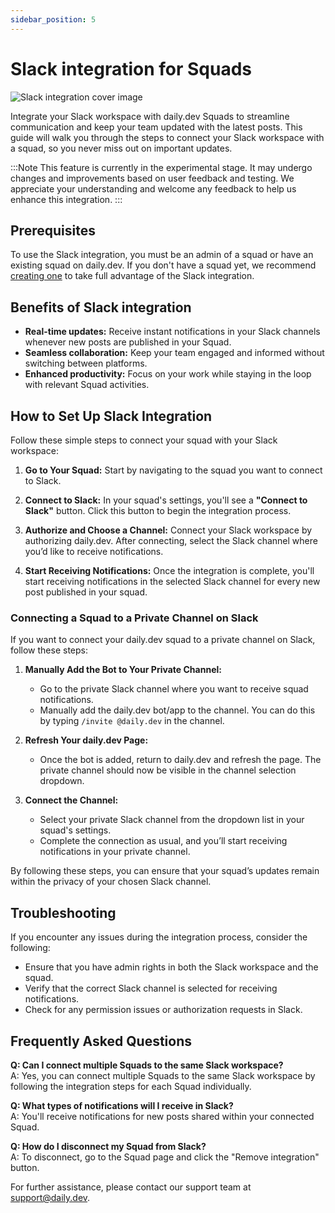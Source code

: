 ```yaml
---
sidebar_position: 5
---
```


# Slack integration for Squads

![Slack integration cover image](https://daily-now-res.cloudinary.com/image/upload/v1723031786/docs/Slack_integration.png)

Integrate your Slack workspace with daily.dev Squads to streamline communication and keep your team updated with the latest posts. This guide will walk you through the steps to connect your Slack workspace with a squad, so you never miss out on important updates.

:::Note
This feature is currently in the experimental stage. It may undergo changes and improvements based on user feedback and testing. We appreciate your understanding and welcome any feedback to help us enhance this integration.
:::

## Prerequisites

To use the Slack integration, you must be an admin of a squad or have an existing squad on daily.dev. If you don't have a squad yet, we recommend [creating one](/creating-your-squad.md) to take full advantage of the Slack integration.

## Benefits of Slack integration

- **Real-time updates:** Receive instant notifications in your Slack channels whenever new posts are published in your Squad.
- **Seamless collaboration:** Keep your team engaged and informed without switching between platforms.
- **Enhanced productivity:** Focus on your work while staying in the loop with relevant Squad activities.

## How to Set Up Slack Integration

Follow these simple steps to connect your squad with your Slack workspace:

1. **Go to Your Squad:** Start by navigating to the squad you want to connect to Slack.

2. **Connect to Slack:** In your squad's settings, you'll see a **"Connect to Slack"** button. Click this button to begin the integration process.

3. **Authorize and Choose a Channel:** Connect your Slack workspace by authorizing daily.dev. After connecting, select the Slack channel where you’d like to receive notifications.

4. **Start Receiving Notifications:** Once the integration is complete, you'll start receiving notifications in the selected Slack channel for every new post published in your squad.

### Connecting a Squad to a Private Channel on Slack

If you want to connect your daily.dev squad to a private channel on Slack, follow these steps:

1. **Manually Add the Bot to Your Private Channel:**
   - Go to the private Slack channel where you want to receive squad notifications.
   - Manually add the daily.dev bot/app to the channel. You can do this by typing `/invite @daily.dev` in the channel.

2. **Refresh Your daily.dev Page:**
   - Once the bot is added, return to daily.dev and refresh the page. The private channel should now be visible in the channel selection dropdown.

3. **Connect the Channel:**
   - Select your private Slack channel from the dropdown list in your squad's settings.
   - Complete the connection as usual, and you’ll start receiving notifications in your private channel.

By following these steps, you can ensure that your squad’s updates remain within the privacy of your chosen Slack channel.

## Troubleshooting

If you encounter any issues during the integration process, consider the following:

- Ensure that you have admin rights in both the Slack workspace and the squad.
- Verify that the correct Slack channel is selected for receiving notifications.
- Check for any permission issues or authorization requests in Slack.

## Frequently Asked Questions

**Q: Can I connect multiple Squads to the same Slack workspace?**  
A: Yes, you can connect multiple Squads to the same Slack workspace by following the integration steps for each Squad individually.

**Q: What types of notifications will I receive in Slack?**  
A: You'll receive notifications for new posts shared within your connected Squad.

**Q: How do I disconnect my Squad from Slack?**  
A: To disconnect, go to the Squad page and click the "Remove integration" button.

For further assistance, please contact our support team at [support@daily.dev](mailto:support@daily.dev).